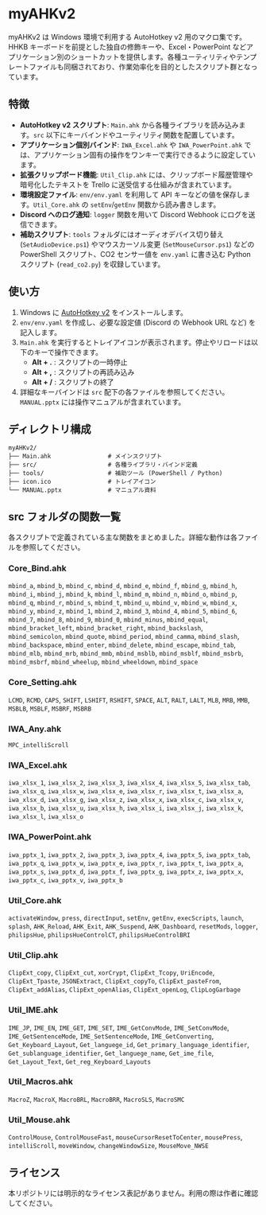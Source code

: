 # myAHKv2

myAHKv2 は Windows 環境で利用する AutoHotkey v2 用のマクロ集です。HHKB キーボードを前提とした独自の修飾キーや、Excel・PowerPoint などアプリケーション別のショートカットを提供します。各種ユーティリティやテンプレートファイルも同梱されており、作業効率化を目的としたスクリプト群となっています。

## 特徴

- **AutoHotkey v2 スクリプト**: `Main.ahk` から各種ライブラリを読み込みます。`src` 以下にキーバインドやユーティリティ関数を配置しています。
- **アプリケーション個別バインド**: `IWA_Excel.ahk` や `IWA_PowerPoint.ahk` では、アプリケーション固有の操作をワンキーで実行できるように設定しています。
- **拡張クリップボード機能**: `Util_Clip.ahk` には、クリップボード履歴管理や暗号化したテキストを Trello に送受信する仕組みが含まれています。
- **環境設定ファイル**: `env/env.yaml` を利用して API キーなどの値を保存します。`Util_Core.ahk` の `setEnv`/`getEnv` 関数から読み書きします。
- **Discord へのログ通知**: `logger` 関数を用いて Discord Webhook にログを送信できます。
- **補助スクリプト**: `tools` フォルダにはオーディオデバイス切り替え (`SetAudioDevice.ps1`) やマウスカーソル変更 (`SetMouseCursor.ps1`) などの PowerShell スクリプト、CO2 センサー値を `env.yaml` に書き込む Python スクリプト (`read_co2.py`) を収録しています。

## 使い方

1. Windows に [AutoHotkey v2](https://www.autohotkey.com/) をインストールします。
2. `env/env.yaml` を作成し、必要な設定値 (Discord の Webhook URL など) を記入します。
3. `Main.ahk` を実行するとトレイアイコンが表示されます。停止やリロードは以下のキーで操作できます。
   - **Alt + .** : スクリプトの一時停止
   - **Alt + ,** : スクリプトの再読み込み
   - **Alt + /** : スクリプトの終了
4. 詳細なキーバインドは `src` 配下の各ファイルを参照してください。`MANUAL.pptx` には操作マニュアルが含まれています。

## ディレクトリ構成

```
myAHKv2/
├── Main.ahk                # メインスクリプト
├── src/                    # 各種ライブラリ・バインド定義
├── tools/                  # 補助ツール (PowerShell / Python)
├── icon.ico                # トレイアイコン
└── MANUAL.pptx             # マニュアル資料
```

## src フォルダの関数一覧

各スクリプトで定義されている主な関数をまとめました。詳細な動作は各ファイルを参照してください。

### Core_Bind.ahk
`mbind_a`, `mbind_b`, `mbind_c`, `mbind_d`, `mbind_e`, `mbind_f`, `mbind_g`, `mbind_h`, `mbind_i`, `mbind_j`, `mbind_k`, `mbind_l`, `mbind_m`, `mbind_n`, `mbind_o`, `mbind_p`, `mbind_q`, `mbind_r`, `mbind_s`, `mbind_t`, `mbind_u`, `mbind_v`, `mbind_w`, `mbind_x`, `mbind_y`, `mbind_z`, `mbind_1`, `mbind_2`, `mbind_3`, `mbind_4`, `mbind_5`, `mbind_6`, `mbind_7`, `mbind_8`, `mbind_9`, `mbind_0`, `mbind_minus`, `mbind_equal`, `mbind_bracket_left`, `mbind_bracket_right`, `mbind_backslash`, `mbind_semicolon`, `mbind_quote`, `mbind_period`, `mbind_camma`, `mbind_slash`, `mbind_backspace`, `mbind_enter`, `mbind_delete`, `mbind_escape`, `mbind_tab`, `mbind_mlb`, `mbind_mrb`, `mbind_mmb`, `mbind_msblb`, `mbind_msblf`, `mbind_msbrb`, `mbind_msbrf`, `mbind_wheelup`, `mbind_wheeldown`, `mbind_space`

### Core_Setting.ahk
`LCMD`, `RCMD`, `CAPS`, `SHIFT`, `LSHIFT`, `RSHIFT`, `SPACE`, `ALT`, `RALT`, `LALT`, `MLB`, `MRB`, `MMB`, `MSBLB`, `MSBLF`, `MSBRF`, `MSBRB`

### IWA_Any.ahk
`MPC_intelliScroll`

### IWA_Excel.ahk
`iwa_xlsx_1`, `iwa_xlsx_2`, `iwa_xlsx_3`, `iwa_xlsx_4`, `iwa_xlsx_5`, `iwa_xlsx_tab`, `iwa_xlsx_q`, `iwa_xlsx_w`, `iwa_xlsx_e`, `iwa_xlsx_r`, `iwa_xlsx_t`, `iwa_xlsx_a`, `iwa_xlsx_d`, `iwa_xlsx_g`, `iwa_xlsx_z`, `iwa_xlsx_x`, `iwa_xlsx_c`, `iwa_xlsx_v`, `iwa_xlsx_b`, `iwa_xlsx_u`, `iwa_xlsx_h`, `iwa_xlsx_i`, `iwa_xlsx_j`, `iwa_xlsx_k`, `iwa_xlsx_l`, `iwa_xlsx_o`

### IWA_PowerPoint.ahk
`iwa_pptx_1`, `iwa_pptx_2`, `iwa_pptx_3`, `iwa_pptx_4`, `iwa_pptx_5`, `iwa_pptx_tab`, `iwa_pptx_q`, `iwa_pptx_w`, `iwa_pptx_e`, `iwa_pptx_r`, `iwa_pptx_t`, `iwa_pptx_a`, `iwa_pptx_s`, `iwa_pptx_d`, `iwa_pptx_f`, `iwa_pptx_g`, `iwa_pptx_z`, `iwa_pptx_x`, `iwa_pptx_c`, `iwa_pptx_v`, `iwa_pptx_b`

### Util_Core.ahk
`activateWindow`, `press`, `directInput`, `setEnv`, `getEnv`, `execScripts`, `launch`, `splash`, `AHK_Reload`, `AHK_Exit`, `AHK_Suspend`, `AHK_Dashboard`, `resetMods`, `logger`, `philipsHue`, `philipsHueControlCT`, `philipsHueControlBRI`

### Util_Clip.ahk
`ClipExt_copy`, `ClipExt_cut`, `xorCrypt`, `ClipExt_Tcopy`, `UriEncode`, `ClipExt_Tpaste`, `JSONExtract`, `ClipExt_copyTo`, `ClipExt_pasteFrom`, `ClipExt_addAlias`, `ClipExt_openAlias`, `ClipExt_openLog`, `ClipLogGarbage`

### Util_IME.ahk
`IME_JP`, `IME_EN`, `IME_GET`, `IME_SET`, `IME_GetConvMode`, `IME_SetConvMode`, `IME_GetSentenceMode`, `IME_SetSentenceMode`, `IME_GetConverting`, `Get_Keyboard_Layout`, `Get_languege_id`, `Get_primary_language_identifier`, `Get_sublanguage_identifier`, `Get_languege_name`, `Get_ime_file`, `Get_Layout_Text`, `Get_reg_Keyboard_Layouts`

### Util_Macros.ahk
`MacroZ`, `MacroX`, `MacroBRL`, `MacroBRR`, `MacroSLS`, `MacroSMC`

### Util_Mouse.ahk
`ControlMouse`, `ControlMouseFast`, `mouseCursorResetToCenter`, `mousePress`, `intelliScroll`, `moveWindow`, `changeWindowSize`, `MouseMove_NWSE`

## ライセンス

本リポジトリには明示的なライセンス表記がありません。利用の際は作者に確認してください。

